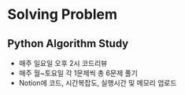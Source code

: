 # Solving Problem

## Python Algorithm Study
- 매주 일요일 오후 2시 코드리뷰
- 매주 월~토요일 각 1문제씩 총 6문제 풀기
- Notion에 코드, 시간복잡도, 실행시간 및 메모리 업로드
